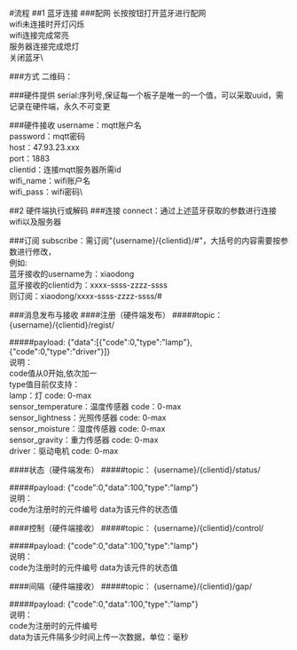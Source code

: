 #流程
##1 蓝牙连接
###配网
长按按钮打开蓝牙进行配网\
wifi未连接时开灯闪烁\
wifi连接完成常亮\
服务器连接完成熄灯\
关闭蓝牙\

###方式
二维码：

###硬件提供
serial:序列号,保证每一个板子是唯一的一个值，可以采取uuid，需记录在硬件端，永久不可变更

###硬件接收
username：mqtt账户名\
password：mqtt密码\
host：47.93.23.xxx \
port：1883  \
clientid：连接mqtt服务器所需id\
wifi_name：wifi账户名\
wifi_pass：wifi密码\

##2 硬件端执行或解码
###连接
connect：通过上述蓝牙获取的参数进行连接wifi以及服务器

###订阅
subscribe：需订阅"{username}/{clientid}/#"，大括号的内容需要按参数进行修改，\
例如:\
蓝牙接收的username为：xiaodong                 \
蓝牙接收的clientid为：xxxx-ssss-zzzz-ssss      \
则订阅：xiaodong/xxxx-ssss-zzzz-ssss/#

###消息发布与接收
####注册（硬件端发布）
#####topic：
{username}/{clientid}/regist/

#####payload:
{"data":[{"code":0,"type":"lamp"},{"code":0,"type":"driver"}]} \
说明：\
code值从0开始,依次加一\
type值目前仅支持：\
lamp：灯 code: 0-max\
sensor_temperature：温度传感器 code：0-max\
sensor_lightness：光照传感器 code: 0-max\
sensor_moisture：湿度传感器 code: 0-max\
sensor_gravity：重力传感器 code: 0-max\
driver：驱动电机 code: 0-max

####状态（硬件端发布）
#####topic：
{username}/{clientid}/status/

#####payload:
{"code":0,"data":100,"type":"lamp"} \
说明：\
code为注册时的元件编号
data为该元件的状态值

####控制（硬件端接收）
#####topic：
{username}/{clientid}/control/

#####payload:
{"code":0,"data":100,"type":"lamp"} \
说明：\
code为注册时的元件编号
data为该元件的状态值

####间隔（硬件端接收）
#####topic：
{username}/{clientid}/gap/

#####payload:
{"code":0,"data":100,"type":"lamp"} \
说明：\
code为注册时的元件编号\
data为该元件隔多少时间上传一次数据，单位：毫秒